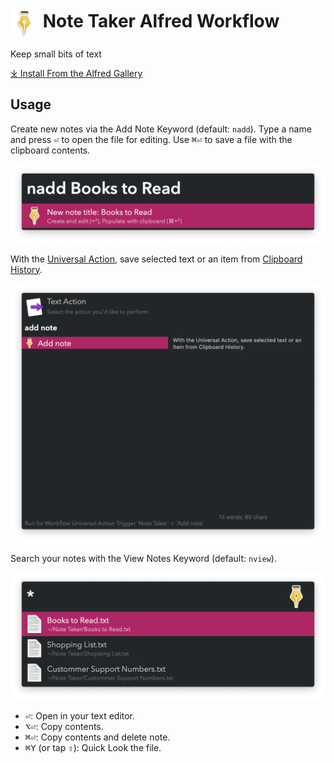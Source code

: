 # <img src='Workflow/icon.png' width='45' align='center' alt='icon'> Note Taker Alfred Workflow

Keep small bits of text

<a href='https://alfred.app/workflows/vitor/note-taker'>⤓ Install From the Alfred Gallery</a>

## Usage

Create new notes via the Add Note Keyword (default: `nadd`). Type a name and press <kbd>⏎</kbd> to open the file for editing. Use <kbd>⌘</kbd><kbd>⏎</kbd> to save a file with the clipboard contents.

![Alfred search for nadd](Workflow/images/about/nadd.png)

With the [Universal Action](https://www.alfredapp.com/help/features/universal-actions/), save selected text or an item from [Clipboard History](https://www.alfredapp.com/help/features/clipboard/).

![Universal Action for add note](Workflow/images/about/ua.png)

Search your notes with the View Notes Keyword (default: `nview`).

![Alfred search for nview](Workflow/images/about/nview.png)

* <kbd>⏎</kbd>: Open in your text editor.
* <kbd>⌥</kbd><kbd>⏎</kbd>: Copy contents.
* <kbd>⌘</kbd><kbd>⏎</kbd>: Copy contents and delete note.
* <kbd>⌘</kbd><kbd>Y</kbd> (or tap <kbd>⇧</kbd>): Quick Look the file.
